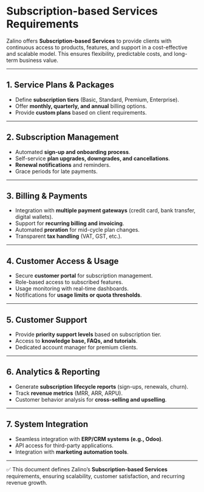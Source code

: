 # Subscription-based Services Requirements

Zalino offers **Subscription-based Services** to provide clients with continuous access to products, features, and support in a cost-effective and scalable model. This ensures flexibility, predictable costs, and long-term business value.

---

## 1. Service Plans & Packages
- Define **subscription tiers** (Basic, Standard, Premium, Enterprise).  
- Offer **monthly, quarterly, and annual** billing options.  
- Provide **custom plans** based on client requirements.  

---

## 2. Subscription Management
- Automated **sign-up and onboarding process**.  
- Self-service **plan upgrades, downgrades, and cancellations**.  
- **Renewal notifications** and reminders.  
- Grace periods for late payments.  

---

## 3. Billing & Payments
- Integration with **multiple payment gateways** (credit card, bank transfer, digital wallets).  
- Support for **recurring billing and invoicing**.  
- Automated **proration** for mid-cycle plan changes.  
- Transparent **tax handling** (VAT, GST, etc.).  

---

## 4. Customer Access & Usage
- Secure **customer portal** for subscription management.  
- Role-based access to subscribed features.  
- Usage monitoring with real-time dashboards.  
- Notifications for **usage limits or quota thresholds**.  

---

## 5. Customer Support
- Provide **priority support levels** based on subscription tier.  
- Access to **knowledge base, FAQs, and tutorials**.  
- Dedicated account manager for premium clients.  

---

## 6. Analytics & Reporting
- Generate **subscription lifecycle reports** (sign-ups, renewals, churn).  
- Track **revenue metrics** (MRR, ARR, ARPU).  
- Customer behavior analysis for **cross-selling and upselling**.  

---

## 7. System Integration
- Seamless integration with **ERP/CRM systems (e.g., Odoo)**.  
- API access for third-party applications.  
- Integration with **marketing automation tools**.  

---

✅ This document defines Zalino’s **Subscription-based Services** requirements, ensuring scalability, customer satisfaction, and recurring revenue growth.
